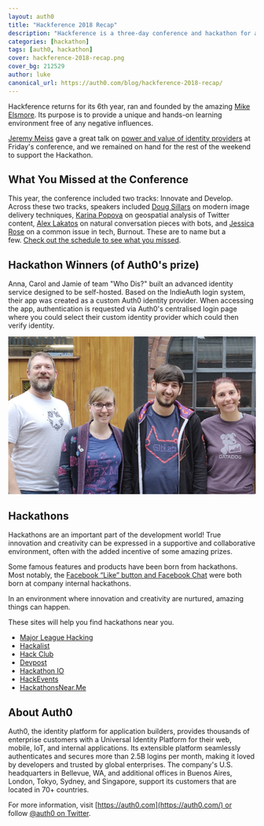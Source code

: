 ```yaml
---
layout: auth0
title: "Hackference 2018 Recap"
description: "Hackference is a three-day conference and hackathon for attendees to learn something new. Auth0 sponsored this year, with Jeremy Meiss giving a compelling talk on using Identity Management providers instead of building your own."
categories: [hackathon]
tags: [auth0, hackathon]
cover: hackference-2018-recap.png
cover_bg: 212529
author: luke
canonical_url: https://auth0.com/blog/hackference-2018-recap/
---
```


Hackference returns for its 6th year, ran and founded by the amazing [Mike Elsmore](https://twitter.com/ukmadlz). Its purpose is to provide a unique and hands-on learning environment free of any negative influences.

[Jeremy Meiss](https://twitter.com/iamjerdog) gave a great talk on [power and value of identity providers](https://auth0.com/blog/5-reasons-your-company-needs-identity-and-access-management/) at Friday's conference, and we remained on hand for the rest of the weekend to support the Hackathon.


## What You Missed at the Conference

This year, the conference included two tracks: Innovate and Develop. Across these two tracks, speakers included [Doug Sillars](https://twitter.com/dougsillars) on modern image delivery techniques, [Karina Popova](https://twitter.com/kary_key) on geospatial analysis of Twitter content, [Alex Lakatos](https://twitter.com/lakatos88) on natural conversation pieces with bots, and [Jessica Rose](https://twitter.com/jesslynnrose) on a common issue in tech, Burnout. These are to name but a few. [Check out the schedule to see what you missed](https://2018.hackference.co.uk/#schedule).

## Hackathon Winners (of Auth0's prize)

Anna, Carol and Jamie of team "Who Dis?" built an advanced identity service designed to be self-hosted. Based on the IndieAuth login system, their app was created as a custom Auth0 identity provider. When accessing the app, authentication is requested via Auth0's centralised login page where you could select their custom identity provider which could then verify identity.

![Anna, Carol and Jamie of team Who Dis?](hackference-auth0-winners-who-dis.png)

## Hackathons

Hackathons are an important part of the development world! True innovation and creativity can be expressed in a supportive and collaborative environment, often with the added incentive of some amazing prizes.

Some famous features and products have been born from hackathons. Most notably, the [Facebook “Like” button and Facebook Chat](http://uk.businessinsider.com/facebook-hackathons-2017-6) were both born at company internal hackathons.

In an environment where innovation and creativity are nurtured, amazing things can happen.

These sites will help you find hackathons near you.

-   [Major League Hacking](http://www.mlh.io/)
-   [Hackalist](http://www.hackalist.org/)
-   [Hack Club](https://hackathons.hackclub.com/)
-   [Devpost](http://www.devpost.com/)
-   [Hackathon IO](http://www.hackathon.io/)
-   [HackEvents](http://www.hackevents.co/)
-   [HackathonsNear.Me](http://www.hackathonsnear.me/)

## About Auth0

Auth0, the identity platform for application builders, provides thousands of enterprise customers with a Universal Identity Platform for their web, mobile, IoT, and internal applications. Its extensible platform seamlessly authenticates and secures more than 2.5B logins per month, making it loved by developers and trusted by global enterprises. The company's U.S. headquarters in Bellevue, WA, and additional offices in Buenos Aires, London, Tokyo, Sydney, and Singapore, support its customers that are located in 70+ countries.

For more information, visit [https://auth0.com](https://auth0.com/) or follow [@auth0 on Twitter](https://twitter.com/auth0).